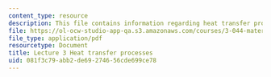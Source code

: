 ```yaml
---
content_type: resource
description: This file contains information regarding heat transfer processes.
file: https://ol-ocw-studio-app-qa.s3.amazonaws.com/courses/3-044-materials-processing-spring-2013/081f3c79abb2de69274656cde699ce78_MIT3_044S13_Lec03.pdf
file_type: application/pdf
resourcetype: Document
title: Lecture 3 Heat transfer processes
uid: 081f3c79-abb2-de69-2746-56cde699ce78
---
```

